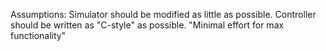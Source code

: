 Assumptions:
Simulator should be modified as little as possible.
Controller should be written as "C-style" as possible.
"Minimal effort for max functionality"

